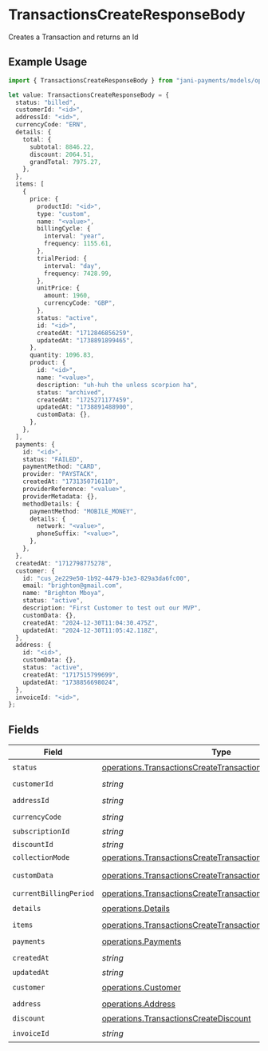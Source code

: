 # TransactionsCreateResponseBody

Creates a Transaction and returns an Id

## Example Usage

```typescript
import { TransactionsCreateResponseBody } from "jani-payments/models/operations";

let value: TransactionsCreateResponseBody = {
  status: "billed",
  customerId: "<id>",
  addressId: "<id>",
  currencyCode: "ERN",
  details: {
    total: {
      subtotal: 8846.22,
      discount: 2064.51,
      grandTotal: 7975.27,
    },
  },
  items: [
    {
      price: {
        productId: "<id>",
        type: "custom",
        name: "<value>",
        billingCycle: {
          interval: "year",
          frequency: 1155.61,
        },
        trialPeriod: {
          interval: "day",
          frequency: 7428.99,
        },
        unitPrice: {
          amount: 1960,
          currencyCode: "GBP",
        },
        status: "active",
        id: "<id>",
        createdAt: "1712846856259",
        updatedAt: "1738891899465",
      },
      quantity: 1096.83,
      product: {
        id: "<id>",
        name: "<value>",
        description: "uh-huh the unless scorpion ha",
        status: "archived",
        createdAt: "1725271177459",
        updatedAt: "1738891488900",
        customData: {},
      },
    },
  ],
  payments: {
    id: "<id>",
    status: "FAILED",
    paymentMethod: "CARD",
    provider: "PAYSTACK",
    createdAt: "1731350716110",
    providerReference: "<value>",
    providerMetadata: {},
    methodDetails: {
      paymentMethod: "MOBILE_MONEY",
      details: {
        network: "<value>",
        phoneSuffix: "<value>",
      },
    },
  },
  createdAt: "1712798775278",
  customer: {
    id: "cus_2e229e50-1b92-4479-b3e3-829a3da6fc00",
    email: "brighton@gmail.com",
    name: "Brighton Mboya",
    status: "active",
    description: "First Customer to test out our MVP",
    customData: {},
    createdAt: "2024-12-30T11:04:30.475Z",
    updatedAt: "2024-12-30T11:05:42.118Z",
  },
  address: {
    id: "<id>",
    customData: {},
    status: "active",
    createdAt: "1717515799699",
    updatedAt: "1738856698024",
  },
  invoiceId: "<id>",
};
```

## Fields

| Field                                                                                                                                          | Type                                                                                                                                           | Required                                                                                                                                       | Description                                                                                                                                    |
| ---------------------------------------------------------------------------------------------------------------------------------------------- | ---------------------------------------------------------------------------------------------------------------------------------------------- | ---------------------------------------------------------------------------------------------------------------------------------------------- | ---------------------------------------------------------------------------------------------------------------------------------------------- |
| `status`                                                                                                                                       | [operations.TransactionsCreateTransactionsStatus](../../models/operations/transactionscreatetransactionsstatus.md)                             | :heavy_check_mark:                                                                                                                             | N/A                                                                                                                                            |
| `customerId`                                                                                                                                   | *string*                                                                                                                                       | :heavy_check_mark:                                                                                                                             | N/A                                                                                                                                            |
| `addressId`                                                                                                                                    | *string*                                                                                                                                       | :heavy_check_mark:                                                                                                                             | N/A                                                                                                                                            |
| `currencyCode`                                                                                                                                 | *string*                                                                                                                                       | :heavy_check_mark:                                                                                                                             | N/A                                                                                                                                            |
| `subscriptionId`                                                                                                                               | *string*                                                                                                                                       | :heavy_minus_sign:                                                                                                                             | N/A                                                                                                                                            |
| `discountId`                                                                                                                                   | *string*                                                                                                                                       | :heavy_minus_sign:                                                                                                                             | N/A                                                                                                                                            |
| `collectionMode`                                                                                                                               | [operations.TransactionsCreateTransactionsCollectionMode](../../models/operations/transactionscreatetransactionscollectionmode.md)             | :heavy_minus_sign:                                                                                                                             | N/A                                                                                                                                            |
| `customData`                                                                                                                                   | [operations.TransactionsCreateTransactionsCustomData](../../models/operations/transactionscreatetransactionscustomdata.md)                     | :heavy_minus_sign:                                                                                                                             | Any valid JSON value                                                                                                                           |
| `currentBillingPeriod`                                                                                                                         | [operations.TransactionsCreateTransactionsCurrentBillingPeriod](../../models/operations/transactionscreatetransactionscurrentbillingperiod.md) | :heavy_minus_sign:                                                                                                                             | N/A                                                                                                                                            |
| `details`                                                                                                                                      | [operations.Details](../../models/operations/details.md)                                                                                       | :heavy_check_mark:                                                                                                                             | N/A                                                                                                                                            |
| `items`                                                                                                                                        | [operations.TransactionsCreateTransactionsItems](../../models/operations/transactionscreatetransactionsitems.md)[]                             | :heavy_check_mark:                                                                                                                             | N/A                                                                                                                                            |
| `payments`                                                                                                                                     | [operations.Payments](../../models/operations/payments.md)                                                                                     | :heavy_check_mark:                                                                                                                             | N/A                                                                                                                                            |
| `createdAt`                                                                                                                                    | *string*                                                                                                                                       | :heavy_check_mark:                                                                                                                             | N/A                                                                                                                                            |
| `updatedAt`                                                                                                                                    | *string*                                                                                                                                       | :heavy_minus_sign:                                                                                                                             | N/A                                                                                                                                            |
| `customer`                                                                                                                                     | [operations.Customer](../../models/operations/customer.md)                                                                                     | :heavy_check_mark:                                                                                                                             | N/A                                                                                                                                            |
| `address`                                                                                                                                      | [operations.Address](../../models/operations/address.md)                                                                                       | :heavy_check_mark:                                                                                                                             | N/A                                                                                                                                            |
| `discount`                                                                                                                                     | [operations.TransactionsCreateDiscount](../../models/operations/transactionscreatediscount.md)                                                 | :heavy_minus_sign:                                                                                                                             | N/A                                                                                                                                            |
| `invoiceId`                                                                                                                                    | *string*                                                                                                                                       | :heavy_check_mark:                                                                                                                             | N/A                                                                                                                                            |